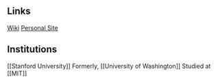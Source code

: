 ## Links
[Wiki](https://en.wikipedia.org/wiki/Emily_B._Fox)
[Personal Site](https://emilybfox.su.domains/)
## Institutions
[[Stanford University]]
Formerly, [[University of Washington]]
Studied at [[MIT]]
